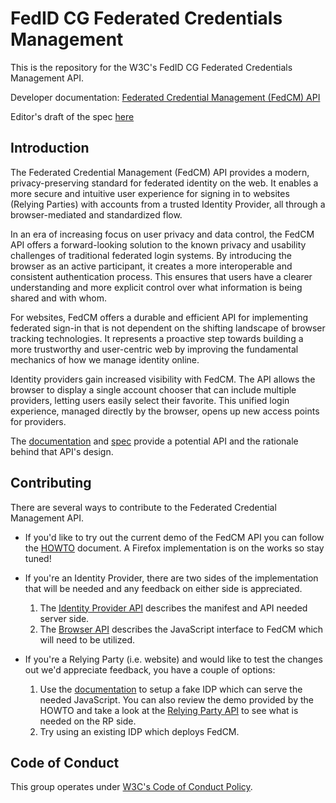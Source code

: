 # FedID CG Federated Credentials Management

This is the repository for the W3C's FedID CG Federated Credentials Management API.

Developer documentation: [Federated Credential Management (FedCM) API](https://developer.mozilla.org/en-US/docs/Web/API/FedCM_API)

Editor's draft of the spec [here](https://w3c-fedid.github.io/FedCM/)

## Introduction

The Federated Credential Management (FedCM) API provides a modern, privacy-preserving
standard for federated identity on the web. It enables a more secure and intuitive
user experience for signing in to websites (Relying Parties) with accounts from a
trusted Identity Provider, all through a browser-mediated and standardized flow.

In an era of increasing focus on user privacy and data control, the FedCM API offers
a forward-looking solution to the known privacy and usability challenges of
traditional federated login systems. By introducing the browser as an active
participant, it creates a more interoperable and consistent authentication process.
This ensures that users have a clearer understanding and more explicit control over
what information is being shared and with whom.

For websites, FedCM offers a durable and efficient API for implementing
federated sign-in that is not dependent on the shifting landscape of browser
tracking technologies. It represents a proactive step towards building a more
trustworthy and user-centric web by improving the fundamental mechanics of how
we manage identity online.

Identity providers gain increased visibility with FedCM. The API allows the
browser to display a single account chooser that can include multiple providers,
letting users easily select their favorite. This unified login experience, managed
directly by the browser, opens up new access points for providers.

The [documentation](https://developer.mozilla.org/en-US/docs/Web/API/FedCM_API)
and [spec](https://w3c-fedid.github.io/FedCM) provide a potential API and the
rationale behind that API's design.

## Contributing

There are several ways to contribute to the Federated Credential Management API.

 * If you'd like to try out the current demo of the FedCM API you can follow the
   [HOWTO](explorations/HOWTO-chrome.md) document. A Firefox implementation is on
   the works so stay tuned!

 * If you're an Identity Provider, there are two sides of the implementation that
   will be needed and any feedback on either side is appreciated.

   1. The [Identity Provider API](https://w3c-fedid.github.io/FedCM/#idp-api) describes
      the manifest and API needed server side.
   2. The [Browser API](https://w3c-fedid.github.io/FedCM/#browser-api) describes the JavaScript
      interface to FedCM which will need to be utilized.

 * If you're a Relying Party (i.e. website) and would like to test the changes out
   we'd appreciate feedback, you have a couple of options:

   1. Use the [documentation](https://developer.mozilla.org/en-US/docs/Web/API/FedCM_API)
      to setup a fake IDP which can serve the needed JavaScript. You can also review the demo
      provided by the HOWTO and take a look at the
      [Relying Party API](https://w3c-fedid.github.io/FedCM/#rp) to see what is needed on the
      RP side.
   3. Try using an existing IDP which deploys FedCM.

## Code of Conduct

This group operates under [W3C's Code of Conduct Policy](http://www.w3.org/Consortium/cepc/).
